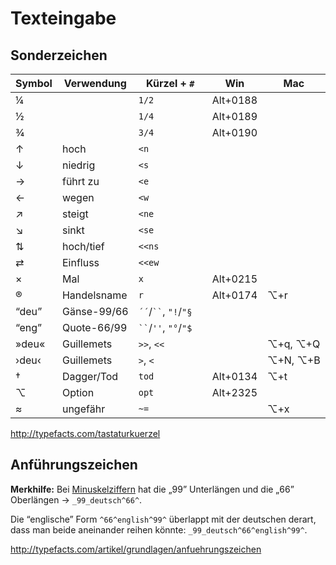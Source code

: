 # Texteingabe



## Sonderzeichen

| Symbol | Verwendung  | Kürzel + `#` | Win      | Mac |
| ------ | ----------  | ---------- | -------- | --- |
| ¼      |             | `1/2     ` | Alt+0188
| ½      |             | `1/4     ` | Alt+0189
| ¾      |             | `3/4     ` | Alt+0190
| ↑      | hoch        | `<n      ` |
| ↓      | niedrig     | `<s      ` |
| →      | führt zu    | `<e      ` |
| ←      | wegen       | `<w      ` |
| ↗      | steigt      | `<ne     ` |
| ↘      | sinkt       | `<se     ` |
| ⇅      | hoch/tief   | `<<ns    ` |
| ⇄      | Einfluss    | `<<ew    ` |
| ×      | Mal         | `x       ` | Alt+0215 | 
| ®      | Handelsname | `r       ` | Alt+0174 | ⌥+r
| “deu”  | Gänse-99/66 | `´´`/` `` `, `"!`/`"§  ` | 
| “eng”  | Quote-66/99 | ` `` `/` '' `,  `"°`/`"$  ` | 
| »deu«  | Guillemets  | `>>`, `<<  ` | | ⌥+q, ⌥+Q
| ›deu‹  | Guillemets  | `>`, `<    ` | | ⌥+N, ⌥+B         
| †      | Dagger/Tod  | `tod     ` | Alt+0134 | ⌥+t
| ⌥      | Option      | `opt     ` | Alt+2325 | 
| ≈      | ungefähr    | `~=      ` | | ⌥+x

<http://typefacts.com/tastaturkuerzel>

## Anführungszeichen

**Merkhilfe:** Bei [Minuskelziffern](https://de.wikipedia.org/wiki/Minuskelziffer) hat die „99” Unterlängen und die „66” Oberlängen → `_99_deutsch^66^`.

Die “englische” Form `^66^english^99^` überlappt mit der deutschen derart, dass man beide aneinander reihen könnte: `_99_deutsch^66^english^99^`.

<http://typefacts.com/artikel/grundlagen/anfuehrungszeichen>